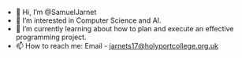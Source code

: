 - 👋 Hi, I’m @SamuelJarnet
- 👀 I’m interested in Computer Science and AI.
- 🌱 I’m currently learning about how to plan and execute an effective programming project.
- 📫 How to reach me: Email - jarnets17@holyportcollege.org.uk

<!---
SamuelJarnet/SamuelJarnet is a ✨ special ✨ repository because its `README.md` (this file) appears on your GitHub profile.
You can click the Preview link to take a look at your changes.
--->

